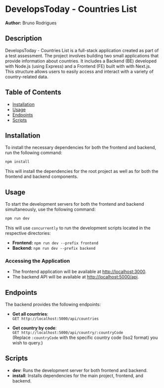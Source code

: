 # DevelopsToday - Countries List

**Author:** Bruno Rodrigues  

## Description

DevelopsToday - Countries List is a full-stack application created as part of a test assessment. The project involves building two small applications that provide information about countries. It includes a Backend (BE) developed with Node.js (using Express) and a Frontend (FE) built with with Next.js. This structure allows users to easily access and interact with a variety of country-related data.

## Table of Contents

- [Installation](#installation)
- [Usage](#usage)
- [Endpoints](#endpoints)
- [Scripts](#scripts)

## Installation

To install the necessary dependencies for both the frontend and backend, run the following command:

```bash
npm install
```

This will install the dependencies for the root project as well as for both the frontend and backend components.

## Usage

To start the development servers for both the frontend and backend simultaneously, use the following command:

```bash
npm run dev
```

This will use `concurrently` to run the development scripts located in the respective directories:

- **Frontend:** `npm run dev --prefix frontend`
- **Backend:** `npm run dev --prefix backend`

### Accessing the Application

- The frontend application will be available at [http://localhost:3000](http://localhost:3000).
- The backend API will be available at [http://localhost:5000/api](http://localhost:5000/api).

## Endpoints

The backend provides the following endpoints:

- **Get all countries**:  
  `GET http://localhost:5000/api/countries`

- **Get country by code**:  
  `GET http://localhost:5000/api/country/:countryCode`  
  (Replace `:countryCode` with the specific country code (Iso2 format) you wish to query.)

## Scripts

- **dev**: Runs the development server for both frontend and backend.
- **install**: Installs dependencies for the main project, frontend, and backend.
